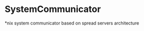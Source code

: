 SystemCommunicator
==================

*nix system communicator based on spread servers architecture